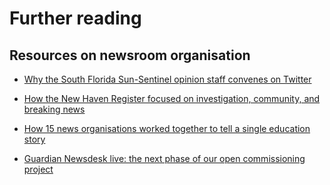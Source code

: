 # Further reading

## Resources on newsroom organisation

* [Why the South Florida Sun-Sentinel opinion staff convenes on Twitter](http://www.niemanlab.org/2011/11/the-ed-board-is-tweeting-why-the-south-florida-sun-sentinel-opinion-staff-convenes-on-twitter/)

* [How the New Haven Register focused on investigation, community, and breaking news](http://www.knightdigitalmediacenter.org/leadership_blog/comments/20111128_at_the_new_haven_register_reorganization_emphasizes_investigative_/)

* [How 15 news organisations worked together to tell a single education story](http://www.niemanlab.org/2012/05/a-lesson-in-collaboration-how-15-news-orgs-worked-together-to-tell-a-single-education-story)

* [Guardian Newsdesk live: the next phase of our open commissioning project](http://www.guardian.co.uk/help/insideguardian/2012/jan/30/newsdesk-live-next-phase-commissioning?CMP=twt_gu)

